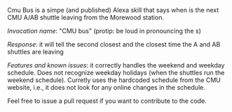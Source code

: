 Cmu Bus is a simpe (and published) Alexa skill that says when is the next CMU A/AB shuttle leaving from the Morewood station.

*Invocation name*: "CMU bus" (protip: be loud in pronouncing the s)

*Response*: it will tell the second closest and the closest time the A and AB shuttles are leaving

*Features and known issues*: it correctly handles the weekend and weekday schedule. Does not recognize weekday holidays (when the shuttles run the weekend schedule). Curretly uses the hardcoded schedule from the CMU website, i.e., it does not look for any online changes in the schedule.

Feel free to issue a pull request if you want to contribute to the code.
